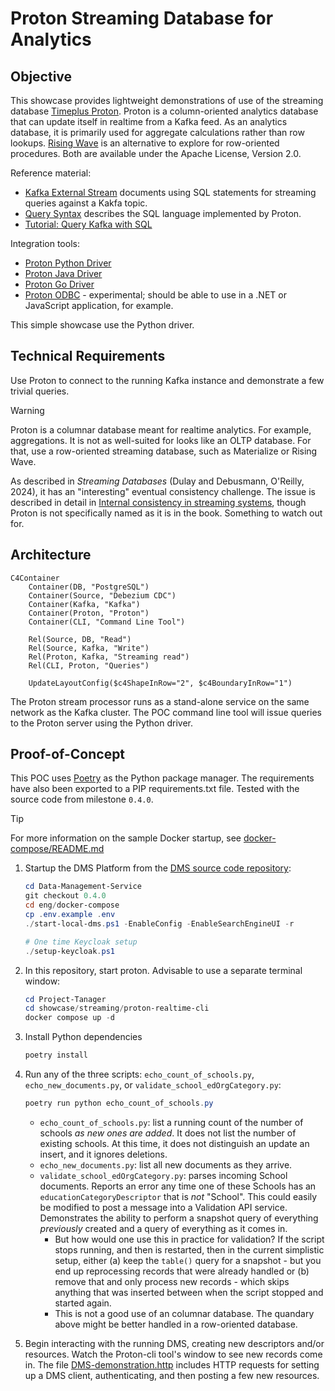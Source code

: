 # Proton Streaming Database for Analytics

## Objective

This showcase provides lightweight demonstrations of use of the streaming
database [Timeplus Proton](https://github.com/timeplus-io/proton). Proton is a
column-oriented analytics database that can update itself in realtime from a
Kafka feed. As an analytics database, it is primarily used for aggregate
calculations rather than row lookups. [Rising Wave](https://risingwave.com/) is
an alternative to explore for row-oriented procedures. Both are available under
the Apache License, Version 2.0.

Reference material:

* [Kafka External Stream](https://docs.timeplus.com/proton-kafka) documents
  using SQL statements for streaming queries against a Kakfa topic.
* [Query Syntax](https://docs.timeplus.com/query-syntax) describes the SQL
  language implemented by Proton.
* [Tutorial: Query Kafka with SQL](https://docs.timeplus.com/tutorial-sql-kafka)

Integration tools:

* [Proton Python Driver](https://github.com/timeplus-io/proton-python-driver)
* [Proton Java Driver](https://github.com/timeplus-io/proton-java-driver)
* [Proton Go Driver](https://github.com/timeplus-io/proton-go-driver)
* [Proton ODBC](https://github.com/timeplus-io/proton-odbc) - experimental;
  should be able to use in a .NET or JavaScript application, for example.

This simple showcase use the Python driver.

## Technical Requirements

Use Proton to connect to the running Kafka instance and demonstrate a few
trivial queries.

> [!WARNING]
> Proton is a columnar database meant for realtime analytics. For example,
> aggregations. It is not as well-suited for looks like an OLTP database. For
> that, use a row-oriented streaming database, such as Materialize or Rising
> Wave.
>
> As described in _Streaming Databases_ (Dulay and Debusmann, O'Reilly, 2024),
> it has an "interesting" eventual consistency challenge. The issue is described
> in detail in [Internal consistency in streaming
> systems](https://www.scattered-thoughts.net/writing/internal-consistency-in-streaming-systems/),
> though Proton is not specifically named as it is in the book. Something to
> watch out for.

## Architecture

```mermaid
C4Container
    Container(DB, "PostgreSQL")
    Container(Source, "Debezium CDC")
    Container(Kafka, "Kafka")
    Container(Proton, "Proton")
    Container(CLI, "Command Line Tool")

    Rel(Source, DB, "Read")
    Rel(Source, Kafka, "Write")
    Rel(Proton, Kafka, "Streaming read")
    Rel(CLI, Proton, "Queries")

    UpdateLayoutConfig($c4ShapeInRow="2", $c4BoundaryInRow="1")
```

The Proton stream processor runs as a stand-alone service on the same network as
the Kafka cluster. The POC command line tool will issue queries to the Proton
server using the Python driver.

## Proof-of-Concept

This POC uses [Poetry](https://python-poetry.org/) as the Python package
manager. The requirements have also been exported to a PIP requirements.txt
file. Tested with the source code from milestone `0.4.0`.

> [!TIP]
> For more information on the sample Docker startup, see
> [docker-compose/README.md](https://github.com/Ed-Fi-Alliance-OSS/Data-Management-Service/blob/main/eng/docker-compose/README.md)

1. Startup the DMS Platform from the [DMS source code
   repository](https://github.com/Ed-Fi-Alliance-OSS/Data-Management-Service):

   ```powershell
   cd Data-Management-Service
   git checkout 0.4.0
   cd eng/docker-compose
   cp .env.example .env
   ./start-local-dms.ps1 -EnableConfig -EnableSearchEngineUI -r

   # One time Keycloak setup
   ./setup-keycloak.ps1
   ```

2. In this repository, start proton. Advisable to use a separate terminal
   window:

   ```powershell
   cd Project-Tanager
   cd showcase/streaming/proton-realtime-cli
   docker compose up -d
   ```

3. Install Python dependencies

   ```powershell
   poetry install
   ```

4. Run any of the three scripts: `echo_count_of_schools.py`,
   `echo_new_documents.py`, or `validate_school_edOrgCategory.py`:

   ```powershell
   poetry run python echo_count_of_schools.py
   ```

   * `echo_count_of_schools.py`: list a running count of the number of schools
     _as new ones are added_. It does not list the number of existing schools.
     At this time, it does not distinguish an update an insert, and it ignores
     deletions.
   * `echo_new_documents.py`: list all new documents as they arrive.
   * `validate_school_edOrgCategory.py`: parses incoming School documents.
     Reports an error any time one of these Schools has an
     `educationCategoryDescriptor` that is _not_ "School". This could easily be
     modified to post a message into a Validation API service. Demonstrates the
     ability to perform a snapshot query of everything _previously_ created and
     a query of everything as it comes in.
     * But how would one use this in practice for validation? If the script
       stops running, and then is restarted, then in the current simplistic
       setup, either (a) keep the `table()` query for a snapshot - but you end
       up reprocessing records that were already handled or (b) remove that and
       only process new records - which skips anything that was inserted between
       when the script stopped and started again.
     * This is not a good use of an columnar database. The quandary above might
       be better handled in a row-oriented database.

5. Begin interacting with the running DMS, creating new descriptors and/or
   resources. Watch the Proton-cli tool's window to see new records come in. The
   file [DMS-demonstration.http](./DMS-demonstration.http) includes HTTP
   requests for setting up a DMS client, authenticating, and then posting a few
   new resources.

